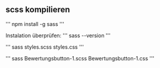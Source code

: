 
## scss kompilieren

'''
npm install -g sass
'''

Instalation überprüfen:
'''
sass --version
'''

'''
sass styles.scss styles.css
'''

'''
sass Bewertungsbutton-1.scss Bewertungsbutton-1.css
'''
